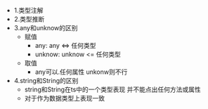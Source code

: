 - 1.类型注解
- 2.类型推断
- 3.any和unknow的区别
  - 赋值
    - any: any <=> 任何类型
    - unknow: unknow <= 任何类型
  - 取值
    - any可以.任何属性 unkonw则不行
- 4.string和String的区别
  - string和String在ts中的一个类型表现 并不能点出任何方法或属性
  - 对于作为数据类型上表现一致